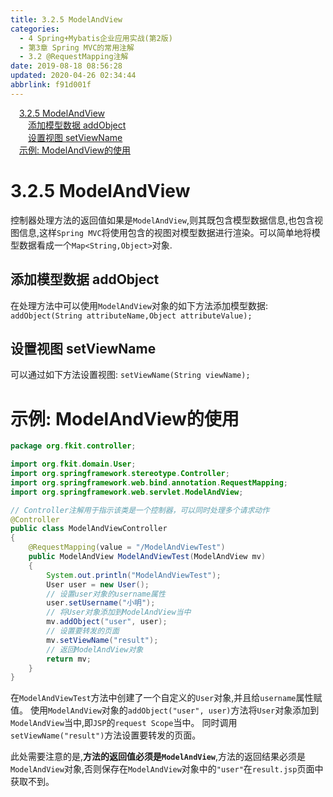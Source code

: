 ```yaml
---
title: 3.2.5 ModelAndView
categories: 
  - 4 Spring+Mybatis企业应用实战(第2版)
  - 第3章 Spring MVC的常用注解
  - 3.2 @RequestMapping注解
date: 2019-08-18 08:56:28
updated: 2020-04-26 02:34:44
abbrlink: f91d001f
---
```

<div id='my_toc'><a href="/JavaReadingNotes/f91d001f/#3-2-5-ModelAndView" class="header_1">3.2.5 ModelAndView</a>&nbsp;<br><a href="/JavaReadingNotes/f91d001f/#添加模型数据-addObject" class="header_2">添加模型数据 addObject</a>&nbsp;<br><a href="/JavaReadingNotes/f91d001f/#设置视图-setViewName" class="header_2">设置视图 setViewName</a>&nbsp;<br><a href="/JavaReadingNotes/f91d001f/#示例-ModelAndView的使用" class="header_1">示例: ModelAndView的使用</a>&nbsp;<br></div>
<style>.header_1{margin-left: 1em;}.header_2{margin-left: 2em;}.header_3{margin-left: 3em;}.header_4{margin-left: 4em;}.header_5{margin-left: 5em;}.header_6{margin-left: 6em;}</style>
<!--more-->
<script>if (navigator.platform.search('arm')==-1){document.getElementById('my_toc').style.display = 'none';}var e,p = document.getElementsByTagName('p');while (p.length>0) {e = p[0];e.parentElement.removeChild(e);}</script>

<!--end-->
<!--SSTStart-->
# 3.2.5 ModelAndView
控制器处理方法的返回值如果是`ModelAndView`,则其既包含模型数据信息,也包含视图信息,这样`Spring MVC`将使用包含的视图对模型数据进行渲染。可以简单地将模型数据看成一个`Map<String,Object>`对象.
## 添加模型数据 addObject
在处理方法中可以使用`ModelAndView`对象的如下方法添加模型数据:
`addObject(String attributeName,Object attributeValue);`
## 设置视图 setViewName
可以通过如下方法设置视图:
`setViewName(String viewName);`
# 示例: ModelAndView的使用
```java
package org.fkit.controller;

import org.fkit.domain.User;
import org.springframework.stereotype.Controller;
import org.springframework.web.bind.annotation.RequestMapping;
import org.springframework.web.servlet.ModelAndView;

// Controller注解用于指示该类是一个控制器，可以同时处理多个请求动作
@Controller
public class ModelAndViewController
{
    @RequestMapping(value = "/ModelAndViewTest")
    public ModelAndView ModelAndViewTest(ModelAndView mv)
    {
        System.out.println("ModelAndViewTest");
        User user = new User();
        // 设置user对象的username属性
        user.setUsername("小明");
        // 将User对象添加到ModelAndView当中
        mv.addObject("user", user);
        // 设置要转发的页面
        mv.setViewName("result");
        // 返回ModelAndView对象
        return mv;
    }
}
```
在`ModelAndViewTest`方法中创建了一个自定义的`User`对象,并且给`username`属性赋值。
使用`ModelAndView`对象的`addObject("user", user)`方法将`User`对象添加到`ModelAndView`当中,即`JSP`的`request Scope`当中。
同时调用`setViewName("result")`方法设置要转发的页面。

此处需要注意的是,**方法的返回值必须是`ModelAndView`**,方法的返回结果必须是`ModelAndView`对象,否则保存在`ModelAndView`对象中的`"user"`在`result.jsp`页面中获取不到。
<!--SSTStop-->
